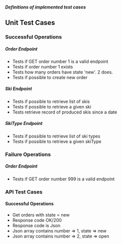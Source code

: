 ##### Definitions of implemented test cases



## Unit Test Cases

### Successful Operations

##### Order Endpoint

- Tests if GET order number 1 is a valid endpoint
- Tests if order number 1 exists
- Tests how many orders have state 'new'. 2 does.
- Tests if possible to create new order

##### Ski Endpoint

- Tests if possible to retrieve list of skis 
- Tests if possible to retrieve a given ski
- Tests retrieve record of produced skis since a date

##### SkiType Endpoint

- Tests if possible to retrieve list of ski types
- Tests if possible to retrieve a given skiType

### Failure Operations

##### Order Endpoint

- Tests if GET order number 999 is a valid endpoint

### API Test Cases

#### Successful Operations

- Get orders with state = new
- Response code OK/200
- Response code is Json
- Json array contains number => 1, state => new
- Json array contains number => 2, state => open